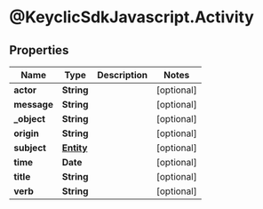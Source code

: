 # @KeyclicSdkJavascript.Activity

## Properties
Name | Type | Description | Notes
------------ | ------------- | ------------- | -------------
**actor** | **String** |  | [optional] 
**message** | **String** |  | [optional] 
**_object** | **String** |  | [optional] 
**origin** | **String** |  | [optional] 
**subject** | [**Entity**](Entity.md) |  | [optional] 
**time** | **Date** |  | [optional] 
**title** | **String** |  | [optional] 
**verb** | **String** |  | [optional] 


